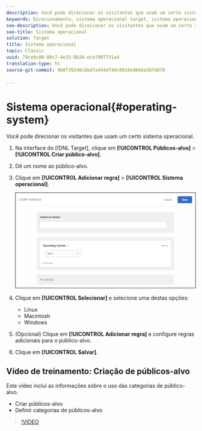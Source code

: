 ```yaml
---
description: Você pode direcionar os visitantes que usam um certo sistema operacional.
keywords: Direcionamento, sistema operacional target, sistema operacional, target os, os, target linux, linux, target windows, windows, target macintosh, macintosh, mac, target mac, win, target win
seo-description: Você pode direcionar os visitantes que usam um certo sistema operacional.
seo-title: Sistema operacional
solution: Target
title: Sistema operacional
topic: Classic
uuid: 79cebc00-80c7-4e32-8b26-ece7007751a4
translation-type: ht
source-git-commit: 9b8f39240cbbd7a494d74dc0016ed666a58fd870

---
```



# Sistema operacional{#operating-system}

Você pode direcionar os visitantes que usam um certo sistema operacional.

1. Na interface do [!DNL Target], clique em **[!UICONTROL Públicos-alvo]** &gt; **[!UICONTROL Criar público-alvo]**.
1. Dê um nome ao público-alvo.
1. Clique em **[!UICONTROL Adicionar regra]** &gt; **[!UICONTROL Sistema operacional]**.

   ![](assets/target_os.png)

1. Clique em **[!UICONTROL Selecionar]** e selecione uma destas opções:

   * Linux
   * Macintosh
   * Windows

1. (Opcional) Clique em **[!UICONTROL Adicionar regra]** e configure regras adicionais para o público-alvo.
1. Clique em **[!UICONTROL Salvar]**.

## Vídeo de treinamento: Criação de públicos-alvo

Este vídeo inclui as informações sobre o uso das categorias de público-alvo.

* Criar públicos-alvo
* Definir categorias de públicos-alvo

>[!VIDEO](https://video.tv.adobe.com/v/17392)
